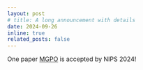 ```yaml
---
layout: post
# title: A long announcement with details
date: 2024-09-26
inline: true
related_posts: false
---
```


One paper [MGPO](https://github.com/PKU-RL/MGPO) is accepted by NIPS 2024!